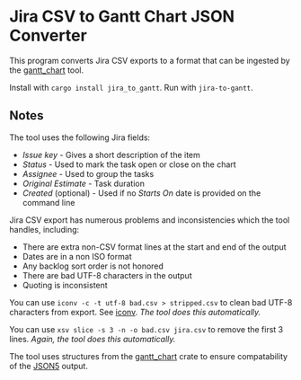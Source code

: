 # Jira CSV to Gantt Chart JSON Converter

This program converts Jira CSV exports to a format that can be ingested by the [gantt_chart](https://crates.io/crates/gantt_chart) tool.

Install with `cargo install jira_to_gantt`.  Run with `jira-to-gantt`.

## Notes

The tool uses the following Jira fields:

- *Issue key* - Gives a short description of the item
- *Status* - Used to mark the task open or close on the chart
- *Assignee* - Used to group the tasks
- *Original Estimate* - Task duration
- *Created* (optional) - Used if no *Starts On* date is provided on the command line

Jira CSV export has numerous problems and inconsistencies which the tool handles, including:

- There are extra non-CSV format lines at the start and end of the output
- Dates are in a non ISO format
- Any backlog sort order is not honored
- There are bad UTF-8 characters in the output
- Quoting is inconsistent

You can use `iconv -c -t utf-8 bad.csv > stripped.csv` to clean bad UTF-8 characters from export. See [iconv](https://www.shellhacks.com/linux-check-change-file-encoding/). *The tool  does this automatically.*

You can use `xsv slice -s 3 -n -o bad.csv jira.csv` to remove the first 3 lines. *Again, the tool does this automatically.*

The tool uses structures from the [gantt_chart](https://crates.io/crates/gantt_chart) crate to ensure compatability of the [JSON5](http://json5.org) output.
